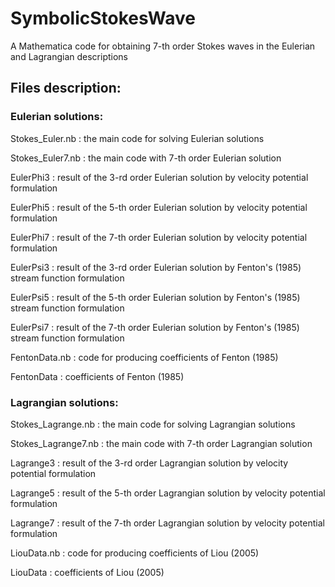 # SymbolicStokesWave

A Mathematica code for obtaining 7-th order Stokes waves in the Eulerian and Lagrangian descriptions

## Files description:

### Eulerian solutions:

Stokes_Euler.nb : the main code for solving Eulerian solutions

Stokes_Euler7.nb : the main code with 7-th order Eulerian solution

EulerPhi3 : result of the 3-rd order Eulerian solution by velocity potential formulation

EulerPhi5 : result of the 5-th order Eulerian solution by velocity potential formulation

EulerPhi7 : result of the 7-th order Eulerian solution by velocity potential formulation

EulerPsi3 : result of the 3-rd order Eulerian solution by Fenton's (1985) stream function formulation

EulerPsi5 : result of the 5-th order Eulerian solution by Fenton's (1985) stream function formulation

EulerPsi7 : result of the 7-th order Eulerian solution by Fenton's (1985) stream function formulation

FentonData.nb : code for producing coefficients of Fenton (1985)

FentonData : coefficients of Fenton (1985)

### Lagrangian solutions:

Stokes_Lagrange.nb : the main code for solving Lagrangian solutions

Stokes_Lagrange7.nb : the main code with 7-th order Lagrangian solution

Lagrange3 : result of the 3-rd order Lagrangian solution by velocity potential formulation

Lagrange5 : result of the 5-th order Lagrangian solution by velocity potential formulation

Lagrange7 : result of the 7-th order Lagrangian solution by velocity potential formulation

LiouData.nb : code for producing coefficients of Liou (2005)

LiouData : coefficients of Liou (2005)
